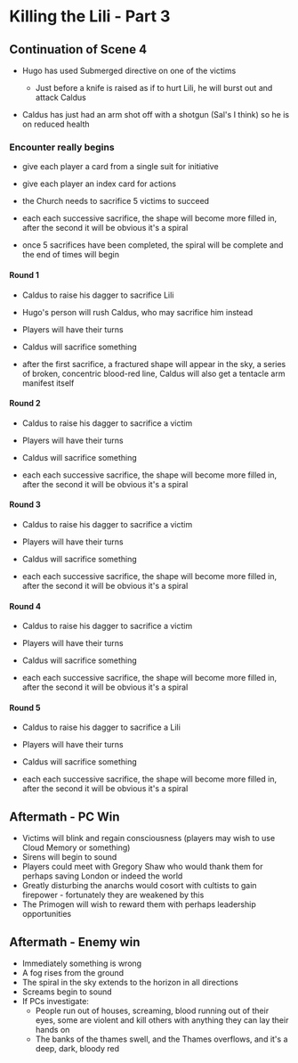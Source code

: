 # Killing the Lili - Part 3

## Continuation of Scene 4

- Hugo has used Submerged directive on one of the victims
  - Just before a knife is raised as if to hurt Lili, he will burst out and attack Caldus

- Caldus has just had an arm shot off with a shotgun (Sal's I think) so he is on reduced health

### Encounter really begins

- give each player a card from a single suit for initiative
- give each player an index card for actions

- the Church needs to sacrifice 5 victims to succeed
- each each successive sacrifice, the shape will become more filled in, after the second it will be obvious it's a spiral
- once 5 sacrifices have been completed, the spiral will be complete and the end of times will begin

#### Round 1

- Caldus to raise his dagger to sacrifice Lili
- Hugo's person will rush Caldus, who may sacrifice him instead
- Players will have their turns

- Caldus will sacrifice something
- after the first sacrifice, a fractured shape will appear in the sky, a series of broken, concentric blood-red line, Caldus will also get a tentacle arm manifest itself

#### Round 2

- Caldus to raise his dagger to sacrifice a victim
- Players will have their turns

- Caldus will sacrifice something
- each each successive sacrifice, the shape will become more filled in, after the second it will be obvious it's a spiral

#### Round 3

- Caldus to raise his dagger to sacrifice a victim
- Players will have their turns

- Caldus will sacrifice something
- each each successive sacrifice, the shape will become more filled in, after the second it will be obvious it's a spiral

#### Round 4

- Caldus to raise his dagger to sacrifice a victim
- Players will have their turns

- Caldus will sacrifice something
- each each successive sacrifice, the shape will become more filled in, after the second it will be obvious it's a spiral

#### Round 5

- Caldus to raise his dagger to sacrifice a Lili
- Players will have their turns

- Caldus will sacrifice something
- each each successive sacrifice, the shape will become more filled in, after the second it will be obvious it's a spiral

## Aftermath - PC Win

- Victims will blink and regain consciousness (players may wish to use Cloud Memory or something)
- Sirens will begin to sound
- Players could meet with Gregory Shaw who would thank them for perhaps saving London or indeed the world
- Greatly disturbing the anarchs would cosort with cultists to gain firepower - fortunately they are weakened by this
- The Primogen will wish to reward them with perhaps leadership opportunities

## Aftermath - Enemy win

- Immediately something is wrong
- A fog rises from the ground
- The spiral in the sky extends to the horizon in all directions
- Screams begin to sound
- If PCs investigate:
  - People run out of houses, screaming, blood running out of their eyes, some are violent and kill others with anything they can lay their hands on
  - The banks of the thames swell, and the Thames overflows, and it's a deep, dark, bloody red
